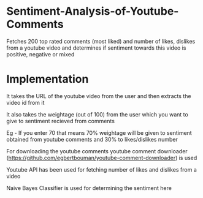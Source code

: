 # Sentiment-Analysis-of-Youtube-Comments
Fetches 200 top rated comments (most liked) and number of likes, dislikes from a youtube video and determines if sentiment 
towards this video is positive, negative or mixed


# Implementation

It takes the URL of the youtube video from the user and then extracts the video id from it

It also takes the weightage (out of 100) from the user which you want to give to sentiment recieved from comments

Eg - If you enter 70 that means 70% weightage will be given to sentiment obtained from youtube comments and 30% to likes/dislikes number

For downloading the youtube comments youtube comment downloader (https://github.com/egbertbouman/youtube-comment-downloader) is used

Youtube API has been used for fetching number of likes and dislikes from a video

Naive Bayes Classifier is used for determining the sentiment here


